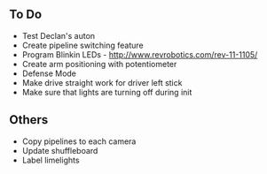 ## To Do ##
- Test Declan's auton
- Create pipeline switching feature
- Program Blinkin LEDs - http://www.revrobotics.com/rev-11-1105/
- Create arm positioning with potentiometer
- Defense Mode
- Make drive straight work for driver left stick
- Make sure that lights are turning off during init

## Others ##
- Copy pipelines to each camera
- Update shuffleboard
- Label limelights
